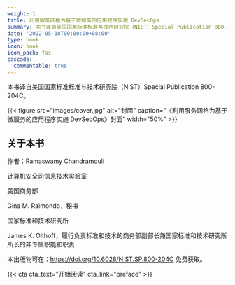 ```yaml
---
weight: 1
title: 利用服务网格为基于微服务的应用程序实施 DevSecOps
summary: 本书译自美国国家标准标准与技术研究院（NIST）Special Publication 800-204C。
date: '2022-05-18T00:00:00+08:00'
type: book
icon: book
icon_pack: fas
cascade:
  commentable: true
---
```


本书译自美国国家标准标准与技术研究院（NIST）Special Publication 800-204C。

{{< figure src="images/cover.jpg" alt="封面" caption="《利用服务网格为基于微服务的应用程序实施 DevSecOps》封面" width="50%" >}}

## 关于本书

作者：Ramaswamy Chandramouli

计算机安全司信息技术实验室

美国商务部

Gina M. Raimondo，秘书

国家标准和技术研究所

James K. Olthoff，履行负责标准和技术的商务部副部长兼国家标准和技术研究所所长的非专属职能和职责

本出版物可在：<https://doi.org/10.6028/NIST.SP.800-204C> 免费获取。

{{< cta cta_text="开始阅读" cta_link="preface" >}}